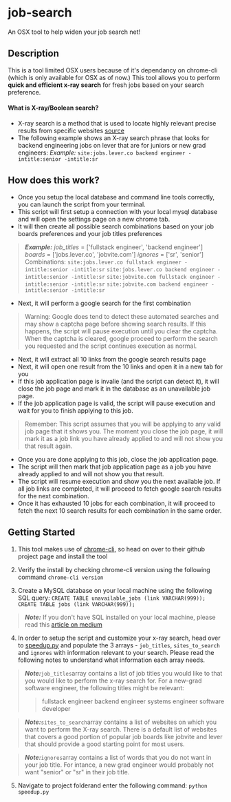 # job-search
An OSX tool to help widen your job search net!

## Description
This is a tool limited OSX users because of it's dependancy on chrome-cli (which is only available for OSX as of now.) This tool allows you to perform __quick and efficient x-ray search__ for fresh jobs based on your search preference.

#### What is X-ray/Boolean search?
- X-ray search is a method that is used to locate highly relevant precise results from specific websites [source](https://resources.workable.com/hr-terms/what-is-google-x-ray-search)
- The following example shows an X-ray search phrase that looks for backend engineering jobs on lever that are for juniors or new grad engineers:
_Example:_ `site:jobs.lever.co backend engineer -intitle:senior -intitle:sr`

## How does this work?
- Once you setup the local database and command line tools correctly, you can launch the script from your terminal.
- This script will first setup a connection with your local mysql database and will open the settings page on a new chrome tab.
- It will then create all possible search combinations based on your job boards preferences and your job titles preferences
> _**Example:**_
_job_titles_ = ['fullstack engineer', 'backend engineer']
_boards_ = ['jobs.lever.co', 'jobvite.com']
_ignores_ = ['sr', 'senior']
Combinations:
`site:jobs.lever.co fullstack engineer -intitle:senior -intitle:sr`
`site:jobs.lever.co backend engineer -intitle:senior -intitle:sr`
`site:jobvite.com fullstack engineer -intitle:senior -intitle:sr`
`site:jobvite.com backend engineer -intitle:senior -intitle:sr`
- Next, it will perform a google search for the first combination
> Warning: Google does tend to detect these automated searches and may show a captcha page before showing search results. If this happens, the script will pause execution until you clear the captcha. When the captcha is cleared, google proceed to perform the search you requested and the script continues execution as normal.
- Next, it will extract all 10 links from the google search results page
- Next, it will open one result from the 10 links and open it in a new tab for you
- If this job application page is invalie (and the script can detect it), it will close the job page and mark it in the database as an unavailable job page.
- If the job application page is valid, the script will pause execution and wait for you to finish applying to this job.
> Remember: This script assumes that you will be applying to any valid job page that it shows you. The moment you close the job page, it will mark it as a job link you have already applied to and will not show you that result again.
- Once you are done applying to this job, close the job application page.
- The script will then mark that job application page as a job you have already applied to and will not show you that result.
- The script will resume execution and show you the next available job. If all job links are completed, it will proceed to fetch google search results for the next combination.
- Once it has exhausted 10 jobs for each combination, it will proceed to fetch the next 10 search results for each combination in the same order.

## Getting Started
1. This tool makes use of [chrome-cli](https://github.com/prasmussen/chrome-cli#installation "Link to chrome-cli GitHub page"), so head on over to their github project page and install the tool

2. Verify the install by checking chrome-cli version using the following command
`chrome-cli version`

3. Create a MySQL database on your local machine using the following SQL query:
`CREATE TABLE unavailable_jobs (link VARCHAR(999));`
`CREATE TABLE jobs (link VARCHAR(999));`

> _**Note:**_ If you don't have SQL installed on your local machine, please read this [article on medium](https://medium.com/employbl/how-to-install-mysql-on-mac-osx-5b266cfab3b6)

4. In order to setup the script and customize your x-ray search, head over to [speedup.py](https://github.com/raj-aayush/job-search/blob/master/speedup.py#L167) and populate the 3 arrays - `job_titles`, `sites_to_search` and `ignores` with information relevant to your search. Please read the following notes to understand what information each array needs.
> _**Note:**_`job_titles`array contains a list of job titles you would like to that you would like to perform the x-ray search for. For a new-grad software engineer, the following titles might be relevant:
>> fullstack engineer
>> backend engineer
>> systems engineer
>> software developer

> _**Note:**_`sites_to_search`array contains a list of websites on which you want to perform the X-ray search. There is a default list of websites that covers a good portion of popular job boards like jobvite and lever that should provide a good starting point for most users.

> _**Note:**_`ignores`array contains a list of words that you do not want in your job title. For intance, a new grad engineer would probably not want "senior" or "sr" in their job title.

5. Navigate to project folderand enter the following command: `python speedup.py`